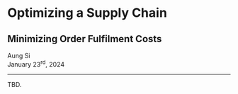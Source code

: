 # Optimizing a Supply Chain
## Minimizing Order Fulfilment Costs

Aung Si<br>
January 23<sup>rd</sup>, 2024

---

TBD.